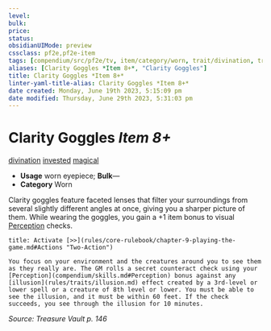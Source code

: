 ```yaml
---
level:
bulk:
price:
status:
obsidianUIMode: preview
cssclass: pf2e,pf2e-item
tags: [compendium/src/pf2e/tv, item/category/worn, trait/divination, trait/invested, trait/magical]
aliases: [Clarity Goggles *Item 8+*, "Clarity Goggles"]
title: Clarity Goggles *Item 8+*
linter-yaml-title-alias: Clarity Goggles *Item 8+*
date created: Monday, June 19th 2023, 5:15:09 pm
date modified: Thursday, June 29th 2023, 5:31:03 pm
---
```


# Clarity Goggles *Item 8+*

[divination](rules/traits/divination.md) [invested](rules/traits/invested.md) [magical](rules/traits/magical.md)  

- **Usage** worn eyepiece; **Bulk**—
- **Category** Worn

Clarity goggles feature faceted lenses that filter your surroundings from several slightly different angles at once, giving you a sharper picture of them. While wearing the goggles, you gain a +1 item bonus to visual [Perception](compendium/skills.md#Perception) checks.

```ad-embed-ability
title: Activate [>>](rules/core-rulebook/chapter-9-playing-the-game.md#Actions "Two-Action")

You focus on your environment and the creatures around you to see them as they really are. The GM rolls a secret counteract check using your [Perception](compendium/skills.md#Perception) bonus against any [illusion](rules/traits/illusion.md) effect created by a 3rd-level or lower spell or a creature of 8th level or lower. You must be able to see the illusion, and it must be within 60 feet. If the check succeeds, you see through the illusion for 10 minutes.
```

*Source: Treasure Vault p. 146*

